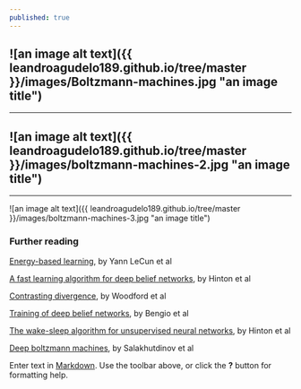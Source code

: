 ```yaml
---
published: true
---
```




![an image alt text]({{ leandroagudelo189.github.io/tree/master }}/images/Boltzmann-machines.jpg "an image title")
----
****

![an image alt text]({{ leandroagudelo189.github.io/tree/master }}/images/boltzmann-machines-2.jpg "an image title")
----
****

![an image alt text]({{ leandroagudelo189.github.io/tree/master }}/images/boltzmann-machines-3.jpg "an image title")

### Further reading

[Energy-based learning](http://yann.lecun.com/exdb/publis/pdf/lecun-06.pdf), by Yann LeCun et al 

[A fast learning algorithm for deep belief networks](https://www.cs.toronto.edu/~hinton/absps/fastnc.pdf), by Hinton et al

[Contrasting divergence](http://www.robots.ox.ac.uk/~ojw/files/NotesOnCD.pdf), by Woodford et al

[Training of deep belief networks](http://www.iro.umontreal.ca/~lisa/pointeurs/BengioNips2006All.pdf), by Bengio et al

[The wake-sleep algorithm for unsupervised neural networks](http://www.gatsby.ucl.ac.uk/~dayan/papers/hdfn95.pdf), by Hinton et al

[Deep boltzmann machines](http://www.utstat.toronto.edu/~rsalakhu/papers/dbm.pdf), by Salakhutdinov et al



Enter text in [Markdown](http://daringfireball.net/projects/markdown/). Use the toolbar above, or click the **?** button for formatting help.
